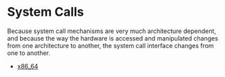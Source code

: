 # System Calls

Because system call mechanisms are very much architecture dependent, and because the way the
hardware is accessed and manipulated changes from one architecture to another, the system call
interface changes from one to another.

- [x86_64](system_calls/x86_64.md)
